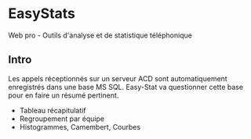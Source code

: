 EasyStats
=========

Web pro - Outils d'analyse et de statistique téléphonique


Intro
-----

Les appels réceptionnés sur un serveur ACD sont automatiquement enregistrés dans une base MS SQL.
Easy-Stat va questionner cette base pour en faire un résumé pertinent.
- Tableau récapitulatif
- Regroupement par équipe
- Histogrammes, Camembert, Courbes
